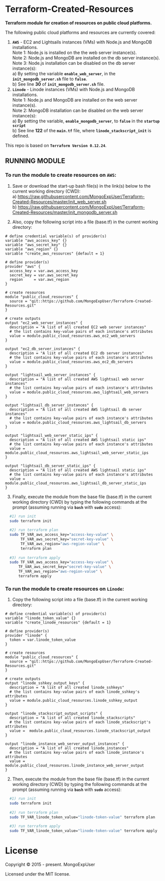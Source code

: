 #
# Terraform-Created-Resources

<strong>Terraform module for creation of resources on public cloud platforms.</strong>
<br>

The following public cloud platforms and resources are currently covered:
1) <strong>```AWS```</strong> - EC2 and Lightsails instances (VMs) with Node.js and MongoDB installations. <br>
    Note 1: Node.js is installed on the the web server instance(s). <br>
    Note 2: Node.js and MongoDB are installed on the db server instance(s). <br>
    Note 3: Node.js installation can be disabled on the db server instance(s): <br>
            a) By setting the variable <strong>```enable_web_server```</strong>, in the <strong>```init_mongodb_server.sh```</strong> file to <strong>```false```</strong>. <br>
            b) See line <strong>30</strong> of <strong>```init_mongodb_server.sh```</strong> file.  <br>
2) <strong>```Linode```</strong> - Linode instances (VMs) with Node.js and MongoDB installations. <br>
    Note 1: Node.js and MongoDB are installed on the web server instance(s). <br>
    Note 2: MongoDB installation can be disabled on the web server instance(s): <br>
            a) By setting the variable, <strong>```enable_mongodb_server```</strong>, to <strong>```false```</strong> in the <strong>```startup script```</strong> <br>
            b) See line <strong>122</strong> of the <strong>```main.tf```</strong> file, where <strong>```linode_stackscript_init```</strong> is defined.<br>


This repo is based on <strong>```Terraform Version 0.12.24```</strong>.

## RUNNING MODULE

### To run the module to create resources on ```AWS```:

1) Save or download the start-up bash file(s) in the link(s) below to the current working directory (CWD): <br>
   a) https://raw.githubusercontent.com/MongoExpUser/Terraform-Created-Resources/master/init_web_server.sh <br>
   b) https://raw.githubusercontent.com/MongoExpUser/Terraform-Created-Resources/master/init_mongodb_server.sh <br>

2) Also, copy the following script into a file (base.tf) in the current working directory:

```hcl
# define credential variable(s) of provider(s)
variable "aws_access_key" {}
variable "aws_secret_key" {}
variable "aws_region" {}
variable "create_aws_resources" {default = 1}

# define provider(s)
provider "aws" {
  access_key = var.aws_access_key
  secret_key = var.aws_secret_key
  region     = var.aws_region
}

# create resources
module "public_cloud_resources" {
  source = "git::https://github.com/MongoExpUser/Terraform-Created-Resources.git"
}

# create outputs
output "ec2_web_server_instances" {
  description = "A list of all created EC2 web server instances"
  # the list contains key-value pairs of each instance's attributes
  value = module.public_cloud_resources.aws_ec2_web_servers
}

output "ec2_db_server_instances" {
  description = "A list of all created EC2 db server instances"
  # the list contains key-value pairs of each instance's attributes
  value = module.public_cloud_resources.aws_ec2_db_servers
}

output "lightsail_web_server_instances" {
  description = "A list of all created AWS lightsail web server instances"
  # the list contains key-value pairs of each instance's attributes
  value = module.public_cloud_resources.aws_lightsail_web_servers
}

output "lightsail_db_server_instances" {
  description = "A list of all created AWS lightsail db server instances"
  # the list contains key-value pairs of each instance's attributes
  value = module.public_cloud_resources.aws_lightsail_db_servers
}

output "lightsail_web_server_static_ips" {
  description = "A list of all created AWS lightsail static ips"
  # the list contains key-value pairs of each instance's attributes
  value = module.public_cloud_resources.aws_lightsail_web_server_static_ips
}

output "lightsail_db_server_static_ips" {
  description = "A list of all created AWS lightsail static ips"
  # the list contains key-value pairs of each instance's attributes
  value = module.public_cloud_resources.aws_lightsail_db_server_static_ips
}

```


3) Finally, execute the module from the base file (base.tf) in the current working directory (CWD) by typing the following commands at the prompt (assuming running via <strong>```bash```</strong>  with <strong>```sudo```</strong> access):


```bash
  #1) run init
  sudo terraform init
  
  #2) run terraform plan
  sudo TF_VAR_aws_access_key="access-key-value" \
       TF_VAR_aws_secret_key="secret-key-value" \
       TF_VAR_aws_region="aws-region-value" \
       terraform plan
                                                                                    
  #3) run terraform apply
  sudo TF_VAR_aws_access_key="access-key-value" \
      TF_VAR_aws_secret_key="secret-key-value" \
      TF_VAR_aws_region="aws-region-value" \
      terraform apply
```



### To run the module to create resources on ```Linode```:


1) Copy the following script into a file (base.tf) in the current working directory:

```hcl
# define credential variable(s) of provider(s)
variable "linode_token_value" {}
variable "create_linode_resources" {default = 1}

# define provider(s)
provider "linode" {
  token = var.linode_token_value
}

# create resources
module "public_cloud_resources" {
  source = "git::https://github.com/MongoExpUser/Terraform-Created-Resources.git"
}

# create outputs
output "linode_sshkey_output_keys" {
  description = "A list of all created linode_sshkeys"
  # the list contains key-value pairs of each linode_sshkey's attributes
  value = module.public_cloud_resources.linode_sshkey_output
}

output "linode_stackscript_output_scripts" {
  description = "A list of all created linode_stackscripts"
  # the list contains key-value pairs of each linode_stackscript's attributes
  value =  module.public_cloud_resources.linode_stackscript_output
}

output "linode_instance_web_server_output_instances" {
  description = "A list of all created linode_instances"
  # the list contains key-value pairs of each linode_instance's attributes
  value = module.public_cloud_resources.linode_instance_web_server_output
}

```


2) Then, execute the module from the base file (base.tf) in the current working directory (CWD) by typing the following commands at the prompt (assuming running via <strong>```bash```</strong>  with <strong>```sudo```</strong> access):


```bash
  #1) run init
  sudo terraform init
  
  #2) run terraform plan
  sudo TF_VAR_linode_token_value="linode-token-value" terraform plan
                                                                                    
  #3) run terraform apply
  sudo TF_VAR_linode_token_value="linode-token-value" terraform apply
```


# License

Copyright © 2015 - present. MongoExpUser

Licensed under the MIT license.

